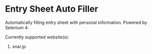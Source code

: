 # Entry Sheet Auto Filler
Automatically filling entry sheet with personal information. Powered by Selenium 4.

Currently supported website(s):
1. snar.jp
